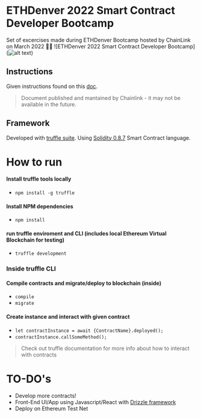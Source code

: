 # ETHDenver 2022 Smart Contract Developer Bootcamp

Set of excercises made during ETHDenver Bootcamp hosted by ChainLink on March 2022 👨‍💻
![ETHDenver 2022 Smart Contract Developer Bootcamp](![alt text](http://url/to/img.png))
## Instructions

Given instructions found on this [doc](https://docs.google.com/document/d/e/2PACX-1vRMqvdbtMwWXX1MheWy52M8CUj7FhSuLVXWl9_fmshLoWw6OX8ovBV0P7-YCgigomSg3HsEgE4ZGx1b/pub).
> Document published and mantained by Chainlink  - it may not be available in the future.

## Framework

Developed with [truffle suite]("https://trufflesuite.com/").
Using [Solidity 0.8.7](https://solidity-es.readthedocs.io/es/latest/) Smart Contract language.

# How to run

####  Install truffle tools locally
- `npm install -g truffle` 

####  Install NPM dependencies 
- `npm install`

#### run truffle enviroment and CLI (includes local Ethereum Virtual Blockchain for testing)
- `truffle development`

### Inside truffle CLI
#### Compile contracts and migrate/deploy to blockchain (inside)
- `compile`
- `migrate`

#### Create instance and interact with given contract
- `let contractInstance = await {ContractName}.deployed();`
- `contractInstance.callSomeMethod();`

> Check out truffle documentation for more info about how to interact with contracts


# TO-DO's

- Develop more contracts!
- Front-End UI/App using Javascript/React with [Drizzle framework](https://trufflesuite.com/drizzle/)
- Deploy on Ethereum Test Net